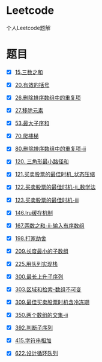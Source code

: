# Leetcode
个人Leetcode题解

# 题目

- [x] [15.三数之和](https://leetcode-cn.com/problems/3sum)

- [x] [20.有效的括号](https://leetcode-cn.com/problems/valid-parentheses/)

- [x] [26.删除排序数组中的重复项](https://leetcode-cn.com/problems/remove-duplicates-from-sorted-array)

- [x] [27.移除元素](https://leetcode-cn.com/problems/remove-element)

- [x] [53.最大子序和](https://leetcode-cn.com/problems/maximum-subarray)

- [x] [70.爬楼梯](https://leetcode-cn.com/problems/climbing-stairs)

- [x] [80.删除排序数组中的重复项-ii](https://leetcode-cn.com/problems/remove-duplicates-from-sorted-array-ii)

- [x] [120. 三角形最小路径和](https://leetcode-cn.com/problems/triangle/)

- [x] [121.买卖股票的最佳时机_状态压缩](https://leetcode-cn.com/problems/best-time-to-buy-and-sell-stock)

- [x] [122.买卖股票的最佳时机-ii_数学法](https://leetcode-cn.com/problems/best-time-to-buy-and-sell-stock-ii)

- [x] [123.买卖股票的最佳时机-iii](https://leetcode-cn.com/problems/best-time-to-buy-and-sell-stock-iii)

- [x] [146.lru缓存机制](https://leetcode-cn.com/problems/lru-cache)

- [x] [167.两数之和-ii-输入有序数组](https://leetcode-cn.com/problems/two-sum-ii-input-array-is-sorted)

- [x] [198.打家劫舍](https://leetcode-cn.com/problems/house-robber)

- [x] [209.长度最小的子数组](https://leetcode-cn.com/problems/minimum-size-subarray-sum)

- [x] [225.用队列实现栈](https://leetcode-cn.com/problems/implement-stack-using-queues)

- [x] [300.最长上升子序列](https://leetcode-cn.com/problems/longest-increasing-subsequence)

- [x] [303.区域和检索-数组不可变](https://leetcode-cn.com/problems/range-sum-query-immutable)

- [x] [309.最佳买卖股票时机含冷冻期](https://leetcode-cn.com/problems/best-time-to-buy-and-sell-stock-with-cooldown)

- [x] [350.两个数组的交集-ii](https://leetcode-cn.com/problems/intersection-of-two-arrays-ii)

- [x] [392.判断子序列](https://leetcode-cn.com/problems/is-subsequence)

- [x] [415.字符串相加](https://leetcode-cn.com/problems/add-strings/)

- [x] [622.设计循环队列](https://leetcode-cn.com/problems/design-circular-queue)
